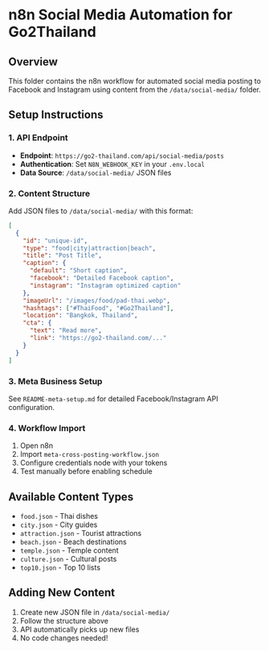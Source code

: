 # n8n Social Media Automation for Go2Thailand

## Overview
This folder contains the n8n workflow for automated social media posting to Facebook and Instagram using content from the `/data/social-media/` folder.

## Setup Instructions

### 1. API Endpoint
- **Endpoint**: `https://go2-thailand.com/api/social-media/posts`
- **Authentication**: Set `N8N_WEBHOOK_KEY` in your `.env.local`
- **Data Source**: `/data/social-media/` JSON files

### 2. Content Structure
Add JSON files to `/data/social-media/` with this format:
```json
[
  {
    "id": "unique-id",
    "type": "food|city|attraction|beach",
    "title": "Post Title",
    "caption": {
      "default": "Short caption",
      "facebook": "Detailed Facebook caption",
      "instagram": "Instagram optimized caption"
    },
    "imageUrl": "/images/food/pad-thai.webp",
    "hashtags": ["#ThaiFood", "#Go2Thailand"],
    "location": "Bangkok, Thailand",
    "cta": {
      "text": "Read more",
      "link": "https://go2-thailand.com/..."
    }
  }
]
```

### 3. Meta Business Setup
See `README-meta-setup.md` for detailed Facebook/Instagram API configuration.

### 4. Workflow Import
1. Open n8n
2. Import `meta-cross-posting-workflow.json`
3. Configure credentials node with your tokens
4. Test manually before enabling schedule

## Available Content Types
- `food.json` - Thai dishes
- `city.json` - City guides
- `attraction.json` - Tourist attractions
- `beach.json` - Beach destinations
- `temple.json` - Temple content
- `culture.json` - Cultural posts
- `top10.json` - Top 10 lists

## Adding New Content
1. Create new JSON file in `/data/social-media/`
2. Follow the structure above
3. API automatically picks up new files
4. No code changes needed!